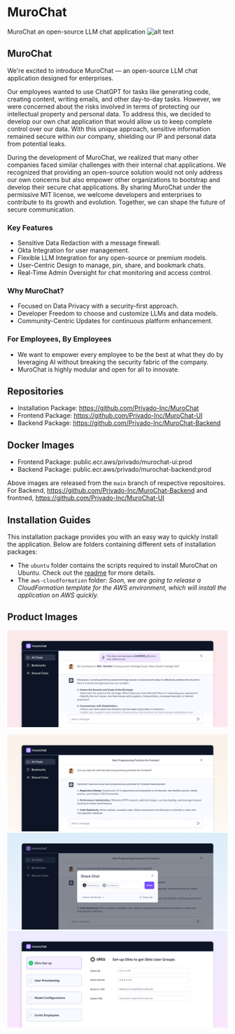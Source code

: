 # MuroChat

MuroChat an open-source LLM chat application 
![alt text](https://assets-global.website-files.com/6284902eb19fedf2a8cf76d2/658408d52a3a9e1f705c59ad_MuroChat%20announcement%20(1).jpg "Muro LLM Chat")

## MuroChat
We're excited to introduce MuroChat — an open-source LLM chat application designed for enterprises. 

Our employees wanted to use ChatGPT for tasks like generating code, creating content, writing emails, and other day-to-day tasks. However, we were concerned about the risks involved in terms of protecting our intellectual property and personal data. To address this, we decided to develop our own chat application that would allow us to keep complete control over our data. With this unique approach, sensitive information remained secure within our company, shielding our IP and personal data from potential leaks.

During the development of MuroChat, we realized that many other companies faced similar challenges with their internal chat applications. We recognized that providing an open-source solution would not only address our own concerns but also empower other organizations to bootstrap and develop their secure chat applications. By sharing MuroChat under the permissive MIT license, we welcome developers and enterprises to contribute to its growth and evolution. Together, we can shape the future of secure communication.


### Key Features
- Sensitive Data Redaction with a message firewall.
- Okta Integration for user management.
- Flexible LLM Integration for any open-source or premium models.
- User-Centric Design to manage, pin, share, and bookmark chats.
- Real-Time Admin Oversight for chat monitoring and access control.

### Why MuroChat?
- Focused on Data Privacy with a security-first approach.
- Developer Freedom to choose and customize LLMs and data models.
- Community-Centric Updates for continuous platform enhancement.

### For Employees, By Employees 
- We want to empower every employee to be the best at what they do by leveraging AI without breaking the security fabric of the company. 
- MuroChat is highly modular and open for all to innovate.

## Repositories
- Installation Package: https://github.com/Privado-Inc/MuroChat
- Frontend Package: https://github.com/Privado-Inc/MuroChat-UI
- Backend Package: https://github.com/Privado-Inc/MuroChat-Backend

## Docker Images
- Frontend Package: public.ecr.aws/privado/murochat-ui:prod
- Backend Package: public.ecr.aws/privado/murochat-backend:prod

Above images are released from the `main` branch of respective repositoires. For Backend, https://github.com/Privado-Inc/MuroChat-Backend and frontned, https://github.com/Privado-Inc/MuroChat-UI

## Installation Guides

This installation package provides you with an easy way to quickly install the application. Below are folders containing different sets of installation packages:
- The `ubuntu` folder contains the scripts required to install MuroChat on Ubuntu. Check out the [readme](https://github.com/Privado-Inc/MuroChat/blob/main/ubuntu/readme.md) for more details.
- The `aws-cloudformation` folder: *Soon, we are going to release a CloudFormation template for the AWS environment, which will install the application on AWS quickly.*


## Product Images
![alt text](https://github.com/Privado-Inc/MuroChat/blob/main/images/datafirewall1.png "Muro DataFirewall 2")

![alt text](https://github.com/Privado-Inc/MuroChat/blob/main/images/chatList.png "Muro Chat List Page")
![alt text](https://github.com/Privado-Inc/MuroChat/blob/main/images/share.png "Muro Chat Share Page")
![alt text](https://github.com/Privado-Inc/MuroChat/blob/main/images/okta.png "Muro Chat Onboarding Page")


